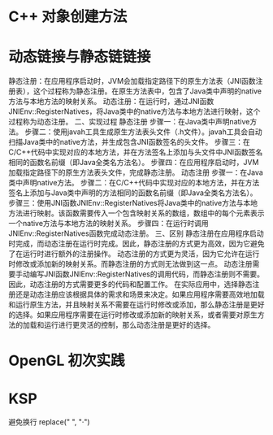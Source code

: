 # C++ 对象创建方法

# 动态链接与静态链链接

静态注册：在应用程序启动时，JVM会加载指定路径下的原生方法表（JNI函数注册表），这个过程称为静态注册。在原生方法表中，包含了Java类中声明的native方法与本地方法的映射关系。
动态注册：在运行时，通过JNI函数JNIEnv::RegisterNatives，将Java类中的native方法与本地方法进行映射，这个过程称为动态注册。
二、实现过程
静态注册
步骤一：在Java类中声明native方法。
步骤二：使用javah工具生成原生方法表头文件（.h文件）。javah工具会自动扫描Java类中的native方法，并生成包含JNI函数签名的头文件。
步骤三：在C/C++代码中实现对应的本地方法，并在方法签名上添加与头文件中JNI函数签名相同的函数名前缀（即Java全类名方法名）。
步骤四：在应用程序启动时，JVM加载指定路径下的原生方法表头文件，完成静态注册。
动态注册
步骤一：在Java类中声明native方法。
步骤二：在C/C++代码中实现对应的本地方法，并在方法签名上添加与Java类中声明的方法相同的函数名前缀（即Java全类名方法名）。
步骤三：使用JNI函数JNIEnv::RegisterNatives将Java类中的native方法与本地方法进行映射。该函数需要传入一个包含映射关系的数组，数组中的每个元素表示一个native方法与本地方法的映射关系。
步骤四：在运行时调用JNIEnv::RegisterNatives函数完成动态注册。
三、区别
静态注册在应用程序启动时完成，而动态注册在运行时完成。因此，静态注册的方式更为高效，因为它避免了在运行时进行额外的注册操作。
动态注册的方式更为灵活，因为它允许在运行时修改或添加新的映射关系。而静态注册的方式则无法做到这一点。
动态注册需要手动编写JNI函数JNIEnv::RegisterNatives的调用代码，而静态注册则不需要。因此，动态注册的方式需要更多的代码和配置工作。
在实际应用中，选择静态注册还是动态注册应该根据具体的需求和场景来决定。如果应用程序需要高效地加载和运行原生方法，并且映射关系不需要在运行时修改或添加，那么静态注册是更好的选择。如果应用程序需要在运行时修改或添加新的映射关系，或者需要对原生方法的加载和运行进行更灵活的控制，那么动态注册是更好的选择。

# OpenGL 初次实践

# KSP
避免换行 replace(" ", "·")